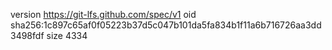 version https://git-lfs.github.com/spec/v1
oid sha256:1c897c65af0f05223b37d5c047b101da5fa834b1f11a6b716726aa3dd3498fdf
size 4334
